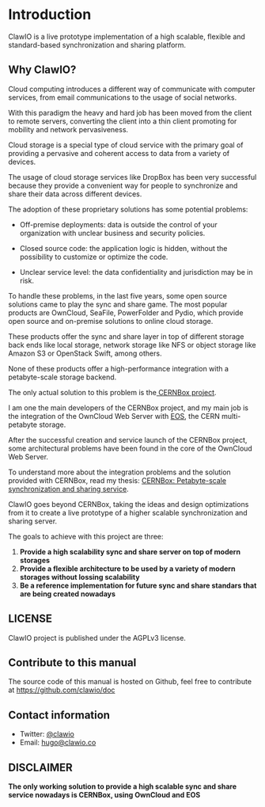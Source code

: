 # Introduction

ClawIO is a live prototype implementation of a high scalable, flexible and standard-based synchronization and sharing platform.

## Why ClawIO?

Cloud computing introduces a different way of communicate with computer services, from email communications to the usage of social networks. 

With this paradigm the heavy and hard job has been moved from the client to remote servers,
converting the client into a thin client promoting for mobility and
network pervasiveness. 

Cloud storage is a special type of cloud service
with the primary goal of providing a pervasive and coherent access to data from a variety of devices.

The usage of cloud storage services like DropBox has been very successful because they provide a convenient way for people to synchronize and share their data across different devices. 

The adoption of these proprietary solutions has some potential problems:

* Off-premise deployments: data is outside the control of your
  organization with unclear business and security policies.

* Closed source code: the application logic is hidden, without the
  possibility to customize or optimize the code.

* Unclear service level: the data confidentiality and jurisdiction may
  be in risk.

To handle these problems, in the last five years, some open source
solutions came to play the sync and share game. The most popular
products are OwnCloud, SeaFile, PowerFolder and Pydio, which provide open source and on-premise solutions to online cloud storage.

These products offer the sync and share layer in top of different storage back ends like local storage, network storage like NFS or object storage like Amazon S3 or OpenStack Swift, among others.

None of these products offer a high-performance integration with a petabyte-scale storage backend.

The only actual solution to this problem is the[ CERNBox project](http://cernbox.web.cern.ch/).

I am one the main developers of the CERNBox project, and my main job is the integration of the OwnCloud Web Server with [EOS](http://eos.readthedocs.org/en/latest/), the CERN multi-petabyte storage.  

After the successful creation and service launch of the CERNBox project, some architectural problems have been found in the core of the OwnCloud Web Server.

To understand more about the integration problems and the solution provided with CERNBox, read my thesis: [CERNBox: Petabyte-scale synchronization and sharing service](https://github.com/labkode/tfg/raw/master/tfg.pdf).

ClawIO goes beyond CERNBox, taking the ideas and design optimizations from it to create a live prototype of a higher scalable synchronization and sharing server.

The goals to achieve with this project are three:

1. **Provide a high scalability sync and share server on top of modern storages**
2. **Provide a flexible architecture to be used by a variety of modern storages without lossing scalability**
3. **Be a reference implementation for future sync and share standars that are being created nowadays**


## LICENSE

ClawIO project is published under the  AGPLv3 license.

## Contribute to this manual

The source code of this manual is hosted on Github, feel free to contribute at  https://github.com/clawio/doc

## Contact information

* Twitter: [@clawio](https://twitter.com/clawio)
* Email: [hugo@clawio.co](mailto:hugo@clawio.co)

## DISCLAIMER
**The only working solution to provide a high scalable sync and share service nowadays is CERNBox, using OwnCloud and EOS**
